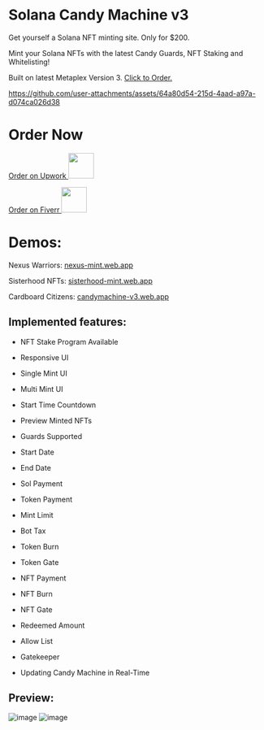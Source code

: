 # Solana Candy Machine v3
Get yourself a Solana NFT minting site. Only for $200. 

Mint your Solana NFTs with the latest Candy Guards, NFT Staking and Whitelisting!

Built on latest Metaplex Version 3.  <a href="https://www.upwork.com/services/product/development-it-solana-candymachine-v3-solana-nft-mint-site-1862716431936689017?ref=project_share">Click to Order.</a>


https://github.com/user-attachments/assets/64a80d54-215d-4aad-a97a-d074ca026d38




# Order Now
<a href="https://www.upwork.com/services/product/development-it-solana-candymachine-v3-solana-nft-mint-site-1862716431936689017?ref=project_share" >Order on Upwork <img src="https://icons-for-free.com/iff/png/512/Upwork-1329545834972375892.png" width="50px" height="50px" ></a>

<a href="https://www.fiverr.com/s/XLYr8Be" >Order on Fiverr <img src="https://cdnlogo.com/logos/f/79/fiverr.svg" width="50px" height="50px"></a>


# Demos:
Nexus Warriors: <a href="https://nexus-mint.web.app/"> nexus-mint.web.app </a>

Sisterhood NFTs: <a href="https://sisterhood-mint.web.app/"> sisterhood-mint.web.app </a>

Cardboard Citizens: <a href="https://candymachine-v3.web.app/"> candymachine-v3.web.app </a>

## Implemented features:

  - NFT Stake Program Available
  
  - Responsive UI
  
  - Single Mint UI
 
  - Multi Mint UI
 
  - Start Time Countdown

  - Preview Minted NFTs
 
  - Guards Supported
 
  - Start Date
 
  - End Date
 
  - Sol Payment
 
  - Token Payment
 
  - Mint Limit
 
  - Bot Tax
 
  - Token Burn
 
  - Token Gate
 
  - NFT Payment
 
  - NFT Burn
 
  - NFT Gate
 
  - Redeemed Amount
 
  - Allow List
 
  - Gatekeeper
   
  - Updating Candy Machine in Real-Time

## Preview:
![image](https://github.com/user-attachments/assets/984cdbf7-c529-4acc-bc96-f609e7ee1925)
![image](https://github.com/user-attachments/assets/b6d4e0c3-daf7-466b-8327-837ae70bcfbc)

